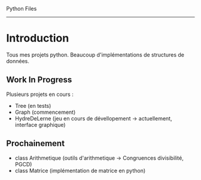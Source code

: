 Python Files
*********************

Introduction
==

Tous mes projets python. Beaucoup d'implémentations de structures de données.

Work In Progress
- 

Plusieurs projets en cours :
* Tree (en tests)
* Graph (commencement)
* HydreDeLerne (jeu en cours de dévellopement -> actuellement, interface graphique)


Prochainement
-
* class Arithmetique (outils d'arithmetique -> Congruences
divisibilité, PGCD)
* class Matrice (implémentation de matrice en python)


